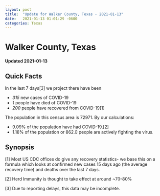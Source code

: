 ```yaml
---
layout: post
title:  "Update for Walker County, Texas - 2021-01-13"
date:   2021-01-13 01:01:29 -0600
categories: Texas
---
```


# Walker County, Texas
#### Updated 2021-01-13

## Quick Facts

In the last 7 days[3] we project there have been
- *315* new cases of COVID-19
- *1* people have died of COVID-19
- *200* people have recovered from COVID-19[1]

The population in this census area is 72971. By our calculations:
- 9.09% of the population have had COVID-19.[2]
- 1.18% of the population or 862.0 people are actively fighting the virus.

## Synopsis




[1] Most US CDC offices do give any recovery statistics- we base this on a formula which looks at confirmed new cases
15 days ago (the average recovery time) and deaths over the last 7 days.

[2] Herd Immunity is thought to take effect at around ~70-80%

[3] Due to reporting delays, this data may be incomplete.
 
    